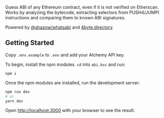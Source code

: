 Guess ABI of any Ethereum contract, even if it is not verified on Etherscan. Works by analyzing the bytecode,
extracting selectors from PUSH4/JUMPI instructions and comparing them to known ABI signatures.

Powered by <a href="https://github.com/shazow/whatsabi">@shazow/whatsabi</a> and <a href="https://www.4byte.directory/">4byte.directory</a>

## Getting Started

Copy `.env.example` to `.env` and add your Alchemy API key.

To begin, install the npm modules. `cd` into `abi.bsc` and run:

```
npm i
```

Once the npm modules are installed, run the development server:

```bash
npm run dev
# or
yarn dev
```

Open [http://localhost:3000](http://localhost:3000) with your browser to see the result.

